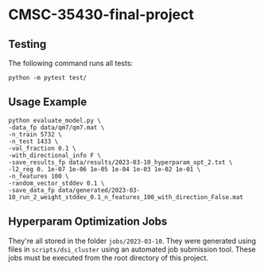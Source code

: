 # CMSC-35430-final-project

## Testing
The following command runs all tests:
```
python -m pytest test/
```

## Usage Example
```
python evaluate_model.py \
-data_fp data/qm7/qm7.mat \
-n_train 5732 \
-n_test 1433 \
-val_fraction 0.1 \
-with_directional_info F \
-save_results_fp data/results/2023-03-10_hyperparam_opt_2.txt \
-l2_reg 0. 1e-07 1e-06 1e-05 1e-04 1e-03 1e-02 1e-01 \
-n_features 100 \
-random_vector_stddev 0.1 \
-save_data_fp data/generated/2023-03-10_run_2_weight_stddev_0.1_n_features_100_with_direction_False.mat
```

## Hyperparam Optimization Jobs
They're all stored in the folder `jobs/2023-03-10`. They were generated using files in `scripts/dsi_cluster` using an automated job submission tool. These jobs must be executed from the root directory of this project. 